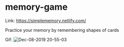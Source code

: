 # memory-game

Link: https://simplememory.netlify.com/

Practice your memory by remembering shapes of cards

Gif: 
![Dec-08-2019 20-55-03](https://user-images.githubusercontent.com/45564632/70401329-20723f80-19fd-11ea-837b-3a6ad416edee.gif)
